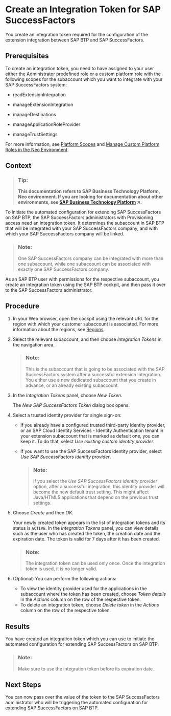 <!-- loio6ef1e3bea61b4ad8a4ebf06637f43c96 -->

# Create an Integration Token for SAP SuccessFactors

You create an integration token required for the configuration of the extension integration between SAP BTP and SAP SuccessFactors.



## Prerequisites

To create an integration token, you need to have assigned to your user either the Administrator predefined role or a custom platform role with the following scopes for the subaccount which you want to integrate with your SAP SuccessFactors system:

-   readExtensionIntegration

-   manageExtensionIntegration

-   manageDestinations

-   manageApplicationRoleProvider

-   manageTrustSettings


For more information, see [Platform Scopes](https://help.sap.com/viewer/65de2977205c403bbc107264b8eccf4b/Cloud/en-US/f2260746ed8e446fafdeaaa8ab43e307.html) and [Manage Custom Platform Roles in the Neo Environment](https://help.sap.com/viewer/65de2977205c403bbc107264b8eccf4b/Cloud/en-US/ede5f721e78e4d678c87c8a200c564ca.html).



## Context

> ### Tip:  
> **This documentation refers to SAP Business Technology Platform, Neo environment. If you are looking for documentation about other environments, see [SAP Business Technology Platform](https://help.sap.com/viewer/65de2977205c403bbc107264b8eccf4b/Cloud/en-US/6a2c1ab5a31b4ed9a2ce17a5329e1dd8.html "SAP Business Technology Platform (SAP BTP) is an integrated offering comprised of four technology portfolios: database and data management, application development and integration, analytics, and intelligent technologies. The platform offers users the ability to turn data into business value, compose end-to-end business processes, and build and extend SAP applications quickly.") :arrow_upper_right:.**

To initiate the automated configuration for extending SAP SuccessFactors on SAP BTP, the SAP SuccessFactors administrators with Provisioning access need an integration token. It determines the subaccount in SAP BTP that will be integrated with your SAP SuccessFactors company, and with which your SAP SuccessFactors company will be linked.

> ### Note:  
> One SAP SuccessFactors company can be integrated with more than one subaccount, while one subaccount can be associated with exactly one SAP SuccessFactors company.

As an SAP BTP user with permissions for the respective subaccount, you create an integration token using the SAP BTP cockpit, and then pass it over to the SAP SuccessFactors administrator.



## Procedure

1.  In your Web browser, open the cockpit using the relevant URL for the region with which your customer subaccount is associated. For more information about the regions, see [Regions](https://help.sap.com/viewer/65de2977205c403bbc107264b8eccf4b/Cloud/en-US/350356d1dc314d3199dca15bd2ab9b0e.html).

2.  Select the relevant subaccount, and then choose *Integration Tokens* in the navigation area.

    > ### Note:  
    > This is the subaccount that is going to be associated with the SAP SuccessFactors system after a successful extension integration. You either use a new dedicated subaccount that you create in advance, or an already existing subaccount.

3.  In the *Integration Tokens* panel, choose *New Token*.

    The *New SAP SuccessFactors Token* dialog box opens.

4.  Select a trusted identity provider for single sign-on:

    -   If you already have a configured trusted third-party identity provider, or an SAP Cloud Identity Services - Identity Authentication tenant in your extension subaccount that is marked as default one, you can keep it. To do that, select *Use existing custom identity provider*.

    -   If you want to use the SAP SuccessFactors identity provider, select *Use SAP SuccessFactors identity provider*.

        > ### Note:  
        > If you select the *Use SAP SuccessFactors identity provider* option, after a successful integration, this identity provider will become the new default trust setting. This might affect Java/HTML5 applications that depend on the previous trust settings.


5.  Choose *Create* and then *OK*.

    Your newly created token appears in the list of integration tokens and its status is `ACTIVE`. In the *Integration Tokens* panel, you can view details such as the user who has created the token, the creation date and the expiration date. The token is valid for 7 days after it has been created.

    > ### Note:  
    > The integration token can be used only once. Once the integration token is used, it is no longer valid.

6.  \(Optional\) You can perform the following actions:

    -   To view the identity provider used for the applications in the subaccount where the token has been created, choose *Token details* in the *Actions* column on the row of the respective token.
    -   To delete an integration token, choose *Delete token* in the *Actions* column on the row of the respective token.




## Results

You have created an integration token which you can use to initiate the automated configuration for extending SAP SuccessFactors on SAP BTP.

> ### Note:  
> Make sure to use the integration token before its expiration date.



## Next Steps

You can now pass over the value of the token to the SAP SuccessFactors administrator who will be triggering the automated configuration for extending SAP SuccessFactors on SAP BTP.

